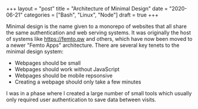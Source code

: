 +++
layout = "post"
title = "Architecture of Minimal Design"
date = "2020-06-21"
categories = ["Bash", "Linux", "Node"]
draft = true
+++

Minimal design is the name given to a monorepo of websites that all share the same authentication and web serving systems.  It was originally the host of systems like https://femto.pw and others, which have now been moved to a newer "Femto Apps" architecture.  There are several key tenets to the minimal design system:

- Webpages should be small
- Webpages should work without JavaScript
- Webpages should be mobile repsonsive
- Creating a webpage should only take a few minutes

I was in a phase where I created a large number of small tools which usually only required user authentication to save data between visits.
